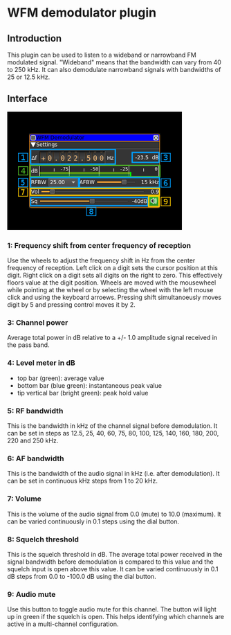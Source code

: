 <h1>WFM demodulator plugin</h1>

<h2>Introduction</h2>

This plugin can be used to listen to a wideband or narrowband FM modulated signal. "Wideband" means that the bandwidth can vary from 40 to 250 kHz. It can also demodulate narrowband signals with bandwidths of 25 or 12.5 kHz.

<h2>Interface</h2>

![WFM Demodulator plugin GUI](../../../doc/img/WFMDemod_plugin.png)

<h3>1: Frequency shift from center frequency of reception</h3>

Use the wheels to adjust the frequency shift in Hz from the center frequency of reception. Left click on a digit sets the cursor position at this digit. Right click on a digit sets all digits on the right to zero. This effectively floors value at the digit position. Wheels are moved with the mousewheel while pointing at the wheel or by selecting the wheel with the left mouse click and using the keyboard arroews. Pressing shift simultanoeusly moves digit by 5 and pressing control moves it by 2.

<h3>3: Channel power</h3>

Average total power in dB relative to a +/- 1.0 amplitude signal received in the pass band.

<h3>4: Level meter in dB</h3>

  - top bar (green): average value
  - bottom bar (blue green): instantaneous peak value
  - tip vertical bar (bright green): peak hold value

<h3>5: RF bandwidth</h3>

This is the bandwidth in kHz of the channel signal before demodulation. It can be set in steps as 12.5, 25, 40, 60, 75, 80, 100, 125, 140, 160, 180, 200, 220 and 250 kHz.

<h3>6: AF bandwidth</h3>

This is the bandwidth of the audio signal in kHz (i.e. after demodulation). It can be set in continuous kHz steps from 1 to 20 kHz.

<h3>7: Volume</h3>

This is the volume of the audio signal from 0.0 (mute) to 10.0 (maximum). It can be varied continuously in 0.1 steps using the dial button.

<h3>8: Squelch threshold</h3>

This is the squelch threshold in dB. The average total power received in the signal bandwidth before demodulation is compared to this value and the squelch input is open above this value. It can be varied continuously in 0.1 dB steps from 0.0 to -100.0 dB using the dial button.

<h3>9: Audio mute</h3>

Use this button to toggle audio mute for this channel. The button will light up in green if the squelch is open. This helps identifying which channels are active in a multi-channel configuration.